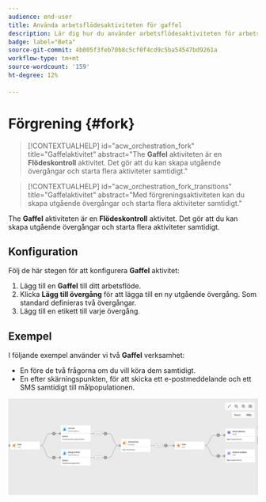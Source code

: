 ```yaml
---
audience: end-user
title: Använda arbetsflödesaktiviteten för gaffel
description: Lär dig hur du använder arbetsflödesaktiviteten för arbetsflöden
badge: label="Beta"
source-git-commit: 4b005f3feb70b8c5cf0f4cd9c5ba54547bd9261a
workflow-type: tm+mt
source-wordcount: '159'
ht-degree: 12%

---
```



# Förgrening {#fork}

>[!CONTEXTUALHELP]
>id="acw_orchestration_fork"
>title="Gaffelaktivitet"
>abstract="The **Gaffel** aktiviteten är en **Flödeskontroll** aktivitet. Det gör att du kan skapa utgående övergångar och starta flera aktiviteter samtidigt."


>[!CONTEXTUALHELP]
>id="acw_orchestration_fork_transitions"
>title="Gaffelaktivitet"
>abstract="Med förgreningsaktiviteten kan du skapa utgående övergångar och starta flera aktiviteter samtidigt."

The **Gaffel** aktiviteten är en **Flödeskontroll** aktivitet. Det gör att du kan skapa utgående övergångar och starta flera aktiviteter samtidigt.

## Konfiguration

Följ de här stegen för att konfigurera **Gaffel** aktivitet:

1. Lägg till en **Gaffel** till ditt arbetsflöde.
1. Klicka **Lägg till övergång** för att lägga till en ny utgående övergång. Som standard definieras två övergångar.
1. Lägg till en etikett till varje övergång.

## Exempel

I följande exempel använder vi två **Gaffel** verksamhet:

* En före de två frågorna om du vill köra dem samtidigt.
* En efter skärningspunkten, för att skicka ett e-postmeddelande och ett SMS samtidigt till målpopulationen.

![](../assets/workflow-fork-example.png)


